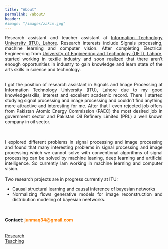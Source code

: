 ```yaml
---
title: "About"
permalink: /about/
header:
#image: "/images/zakim.jpg"
---
```

<div style="text-align: justify">
  Research assistant and teacher assistant at <a href="https://itu.edu.pk" target="_blank"> Information Technology University (ITU), Lahore</a>. Research interests include Signals processing, machine learning and computer vision.
  After completing Electrical Engineering from <a href="https://www.uet.edu.pk/" target="_blank"> University of Engineering and Technology (UET), Lahore</a>, started working in textile industry and soon realized that there aren’t enough opportunities in industry 
  to gain knowledge and learn state of the arts skills in science and technology.
  <br />
  <br />

  I got the position of research assistant in Signals and Image Processing at Information Technology University (ITU), Lahore due to my good knowledge/skills, interest and 
  excellent academic record. There I started studying signal processing and image processing and couldn’t find anything more attractive and interesting for me. After that I even rejected job offers from Pakistan Atomic Energy Commission (PAEC) the most desired job in government sector and Pakistan Oil Refinery Limited (PRL) a well known company in oil sector.

  <br />
  <br />
  I explored different problems in signal processing and image processing and found that many interesting problems in signal processing and image processing which we cannot solve with conventional algorithms of signal processing can be solved by machine leaning, deep 
  learning and artificial intelligence. So currently Iam working in machine learning and computer vision.
  <br />
  <br />
  Two research projects are in progress currently at ITU: 
  <ul> 
  <li> Causal structural learning and causal inference of bayesian networks </li>
  <li> Normalizing flows generative models for image reconstruction and distribution modeling of bayesian neetworks.</li>
  </ul> 
</div>

<br />
<br />
<b> Contact: </b>   <font color = "#ff7e00"> <b>junmaq34@gmail.com</b> 


<br />
<br />
<br />
<a href="/research/">Research</a>
<br />
<a href="/teaching/">Teaching</a>


